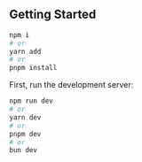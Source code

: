 ## Getting Started

```bash
npm i
# or
yarn add
# or
pnpm install

```

First, run the development server:

```bash
npm run dev
# or
yarn dev
# or
pnpm dev
# or
bun dev
```
